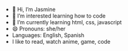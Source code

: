 - 👋 Hi, I’m Jasmine  
- 👀 I’m interested learning how to code
- 🌱 I’m currently learning html, css, javascript
- 😄 Pronouns: she/her
- Languages: English, Spanish
- I like to read, watch anime, game, code

<!---
jmelgarN/jmelgarN is a ✨ special ✨ repository because its `README.md` (this file) appears on your GitHub profile.
You can click the Preview link to take a look at your changes.
--->
